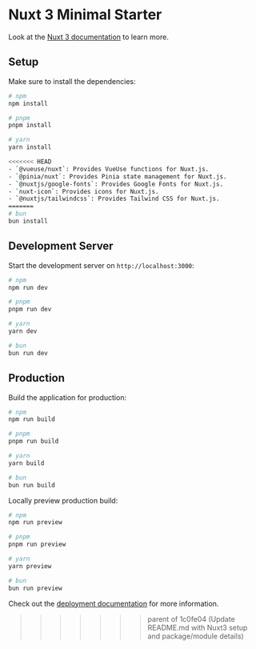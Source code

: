 # Nuxt 3 Minimal Starter

Look at the [Nuxt 3 documentation](https://nuxt.com/docs/getting-started/introduction) to learn more.

## Setup

Make sure to install the dependencies:

```bash
# npm
npm install

# pnpm
pnpm install

# yarn
yarn install

<<<<<<< HEAD
- `@vueuse/nuxt`: Provides VueUse functions for Nuxt.js.
- `@pinia/nuxt`: Provides Pinia state management for Nuxt.js.
- `@nuxtjs/google-fonts`: Provides Google Fonts for Nuxt.js.
- `nuxt-icon`: Provides icons for Nuxt.js.
- `@nuxtjs/tailwindcss`: Provides Tailwind CSS for Nuxt.js.
=======
# bun
bun install
```

## Development Server

Start the development server on `http://localhost:3000`:

```bash
# npm
npm run dev

# pnpm
pnpm run dev

# yarn
yarn dev

# bun
bun run dev
```

## Production

Build the application for production:

```bash
# npm
npm run build

# pnpm
pnpm run build

# yarn
yarn build

# bun
bun run build
```

Locally preview production build:

```bash
# npm
npm run preview

# pnpm
pnpm run preview

# yarn
yarn preview

# bun
bun run preview
```

Check out the [deployment documentation](https://nuxt.com/docs/getting-started/deployment) for more information.
>>>>>>> parent of 1c0fe04 (Update README.md with Nuxt3 setup and package/module details)
